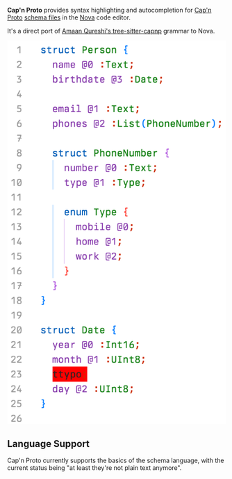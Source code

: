 **Cap'n Proto** provides syntax highlighting and autocompletion for [Cap'n Proto](https://capnproto.org) [schema files](https://capnproto.org/language.html) in the [Nova](https://nova.app) code editor.

It's a direct port of [Amaan Qureshi's tree-sitter-capnp](https://github.com/amaanq/tree-sitter-capnp) grammar to Nova.

![Cap'n Proto in action](https://raw.githubusercontent.com/kstrauser/nova-capnproto/main/screenshot.png) 

## Language Support

Cap'n Proto currently supports the basics of the schema language, with the current status being "at least they're not plain text anymore".
